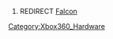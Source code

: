 1.  REDIRECT [Falcon](Falcon "wikilink")

[Category:Xbox360_Hardware](Category:Xbox360_Hardware "wikilink")